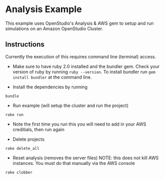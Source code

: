 Analysis Example
================

This example uses OpenStudio's Analysis & AWS gem to setup and run simulations on an Amazon OpenStudio Cluster.

Instructions
------------

Currently the execution of this requires command line (terminal) access.  

* Make sure to have ruby 2.0 installed and the bundler gem.  Check your version of ruby by running `ruby --version`.  To install bundler run `gem install bundler` at the command line.

* Install the dependencies by running

```
bundle
```

* Run example (will setup the cluster and run the project)

```
rake run
```

* Note the first time you run this you will need to add in your AWS creditials, then run again

* Delete projects

```
rake delete_all
```

* Reset analysis (removes the server files) NOTE: this does not kill AWS instances. You must do that manually via the AWS console

```
rake clobber
```
